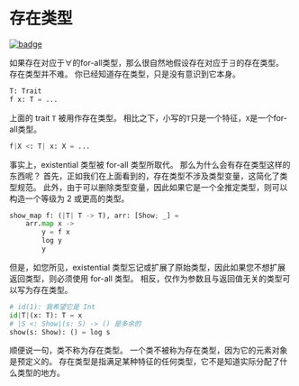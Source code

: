 # 存在类型

[![badge](https://img.shields.io/endpoint.svg?url=https%3A%2F%2Fgezf7g7pd5.execute-api.ap-northeast-1.amazonaws.com%2Fdefault%2Fsource_up_to_date%3Fowner%3Derg-lang%26repos%3Derg%26ref%3Dmain%26path%3Ddoc/EN/syntax/type/advanced/existential.md%26commit_hash%3D51de3c9d5a9074241f55c043b9951b384836b258)](https://gezf7g7pd5.execute-api.ap-northeast-1.amazonaws.com/default/source_up_to_date?owner=erg-lang&repos=erg&ref=main&path=doc/EN/syntax/type/advanced/existential.md&commit_hash=51de3c9d5a9074241f55c043b9951b384836b258)

如果存在对应于∀的for-all类型，那么很自然地假设存在对应于∃的存在类型。
存在类型并不难。 你已经知道存在类型，只是没有意识到它本身。

```python
T: Trait
f x: T = ...
```

上面的 trait `T` 被用作存在类型。
相比之下，小写的`T`只是一个特征，`X`是一个for-all类型。

```python
f|X <: T| x: X = ...
```

事实上，existential 类型被 for-all 类型所取代。 那么为什么会有存在类型这样的东西呢？
首先，正如我们在上面看到的，存在类型不涉及类型变量，这简化了类型规范。
此外，由于可以删除类型变量，因此如果它是一个全推定类型，则可以构造一个等级为 2 或更高的类型。

```python
show_map f: (|T| T -> T), arr: [Show; _] =
    arr.map x ->
        y = f x
        log y
        y
```

但是，如您所见，existential 类型忘记或扩展了原始类型，因此如果您不想扩展返回类型，则必须使用 for-all 类型。
相反，仅作为参数且与返回值无关的类型可以写为存在类型。

```python
# id(1): 我希望它是 Int
id|T|(x: T): T = x
# |S <: Show|(s: S) -> () 是多余的
show(s: Show): () = log s
```

顺便说一句，类不称为存在类型。 一个类不被称为存在类型，因为它的元素对象是预定义的。
存在类型是指满足某种特征的任何类型，它不是知道实际分配了什么类型的地方。